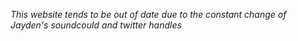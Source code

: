 _This website tends to be out of date due to the constant change of Jayden's soundcould and twitter handles_
